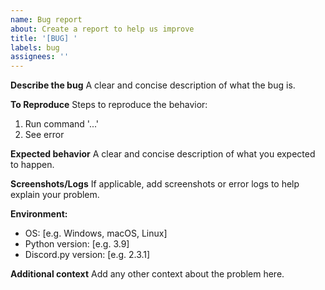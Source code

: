 ```yaml
---
name: Bug report
about: Create a report to help us improve
title: '[BUG] '
labels: bug
assignees: ''
---
```


**Describe the bug**
A clear and concise description of what the bug is.

**To Reproduce**
Steps to reproduce the behavior:
1. Run command '...'
2. See error

**Expected behavior**
A clear and concise description of what you expected to happen.

**Screenshots/Logs**
If applicable, add screenshots or error logs to help explain your problem.

**Environment:**
- OS: [e.g. Windows, macOS, Linux]
- Python version: [e.g. 3.9]
- Discord.py version: [e.g. 2.3.1]

**Additional context**
Add any other context about the problem here.